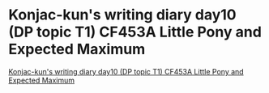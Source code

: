 # Konjac-kun's writing diary day10 (DP topic T1) CF453A Little Pony and Expected Maximum
[Konjac-kun's writing diary day10 (DP topic T1) CF453A Little Pony and Expected Maximum](https://aiwithcloud.com/2022/09/16/konjac_kuns_writing_diary_day10_dp_topic_t1_cf453a_little_pony_and_expected_maximum/)